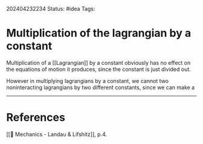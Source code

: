  202404232234
Status: #idea
Tags:

# Multiplication of the lagrangian by a constant

Multiplication of a [[Lagrangian]] by a constant obviously has no effect on the equations of motion it produces, since the constant is just divided out.

However in multiplying lagrangians by a constant, we cannot two noninteracting lagrangians by two different constants, since we can make a


___
# References
[[📕 Mechanics - Landau & Lifshitz]], p.4.
